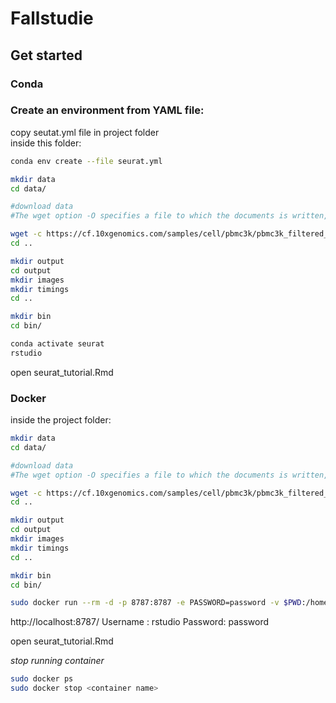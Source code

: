 # Fallstudie



## Get started


### Conda
### Create an environment from YAML file:
 
 copy seutat.yml file in project folder \
 inside this folder:

```bash
conda env create --file seurat.yml
```

```bash
mkdir data
cd data/

#download data
#The wget option -O specifies a file to which the documents is written, and here we use -, meaning it will written to standard output and piped to tar and the tar #flag -x enables extraction of archive files and -z decompresses, compressed archive files created by gzip

wget -c https://cf.10xgenomics.com/samples/cell/pbmc3k/pbmc3k_filtered_gene_bc_matrices.tar.gz -O - | tar -xz
cd ..
```
```bash
mkdir output
cd output
mkdir images 
mkdir timings
cd ..
```
```bash
mkdir bin
cd bin/
```
```bash
conda activate seurat
rstudio
```

open seurat_tutorial.Rmd

### Docker

inside the  project folder:

```bash
mkdir data
cd data/

#download data
#The wget option -O specifies a file to which the documents is written, and here we use -, meaning it will written to standard output and piped to tar and the tar #flag -x enables extraction of archive files and -z decompresses, compressed archive files created by gzip

wget -c https://cf.10xgenomics.com/samples/cell/pbmc3k/pbmc3k_filtered_gene_bc_matrices.tar.gz -O - | tar -xz
cd ..
```
```bash
mkdir output
cd output
mkdir images 
mkdir timings
cd ..
```
```bash
mkdir bin
cd bin/
```


```bash
sudo docker run --rm -d -p 8787:8787 -e PASSWORD=password -v $PWD:/home/rstudio/ seurat
```
http://localhost:8787/
Username : rstudio
Password: password


open seurat_tutorial.Rmd



*stop running container*

```bash
sudo docker ps
sudo docker stop <container name>
```











